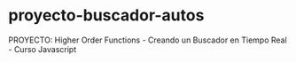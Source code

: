 # proyecto-buscador-autos
PROYECTO: Higher Order Functions - Creando un Buscador en Tiempo Real - Curso Javascript
